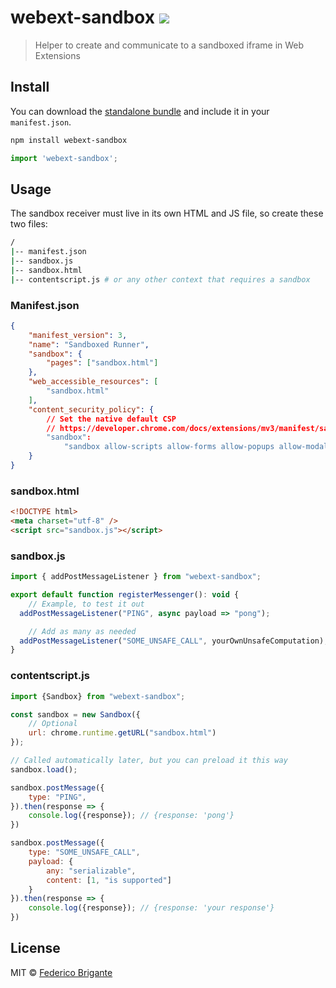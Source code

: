 # webext-sandbox [![][badge-gzip]][link-bundlephobia]

[badge-gzip]: https://img.shields.io/bundlephobia/minzip/webext-sandbox.svg?label=gzipped
[link-bundlephobia]: https://bundlephobia.com/result?p=webext-sandbox

> Helper to create and communicate to a sandboxed iframe in Web Extensions

## Install

You can download the [standalone bundle](https://bundle.fregante.com/?pkg=webext-sandbox) and include it in your `manifest.json`.

```sh
npm install webext-sandbox
```

```js
import 'webext-sandbox';
```

## Usage

The sandbox receiver must live in its own HTML and JS file, so create these two files:

```sh
/
|-- manifest.json
|-- sandbox.js
|-- sandbox.html
|-- contentscript.js # or any other context that requires a sandbox
```

### Manifest.json

```json
{
	"manifest_version": 3,
	"name": "Sandboxed Runner",
	"sandbox": {
		"pages": ["sandbox.html"]
	},
	"web_accessible_resources": [
		"sandbox.html"
	],
	"content_security_policy": {
		// Set the native default CSP
		// https://developer.chrome.com/docs/extensions/mv3/manifest/sandbox/
		"sandbox":
			"sandbox allow-scripts allow-forms allow-popups allow-modals; script-src 'self' 'unsafe-inline' 'unsafe-eval'; child-src 'self';"
	}
}
```

### sandbox.html

```html
<!DOCTYPE html>
<meta charset="utf-8" />
<script src="sandbox.js"></script>
```

### sandbox.js

```js
import { addPostMessageListener } from "webext-sandbox";

export default function registerMessenger(): void {
	// Example, to test it out
  addPostMessageListener("PING", async payload => "pong");

	// Add as many as needed
  addPostMessageListener("SOME_UNSAFE_CALL", yourOwnUnsafeComputation);
}
```

### contentscript.js

```js
import {Sandbox} from "webext-sandbox";

const sandbox = new Sandbox({
	// Optional
	url: chrome.runtime.getURL("sandbox.html")
});

// Called automatically later, but you can preload it this way
sandbox.load();

sandbox.postMessage({
	type: "PING",
}).then(response => {
	console.log({response}); // {response: 'pong'}
})

sandbox.postMessage({
	type: "SOME_UNSAFE_CALL",
	payload: {
		any: "serializable",
		content: [1, "is supported"]
	}
}).then(response => {
	console.log({response}); // {response: 'your response'}
})
```

## License

MIT © [Federico Brigante](https://fregante.com)

